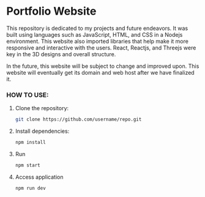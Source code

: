 # Portfolio Website

This repository is dedicated to my projects and future endeavors. It was built using languages such as JavaScript, HTML, and CSS in a Nodejs environment. This website also imported libraries that help make it more responsive and interactive with the users. React, Reactjs, and Threejs were key in the 3D designs and overall structure.

In the future, this website will be subject to change and improved upon. This website will eventually get its domain and web host after we have finalized it.

### HOW TO USE:

1. Clone the repository:
   ```bash
   git clone https://github.com/username/repo.git
2. Install dependencies:
   ```bash
   npm install
3. Run
   ```bash
   npm start
4. Access application
   ```bash
   npm run dev




